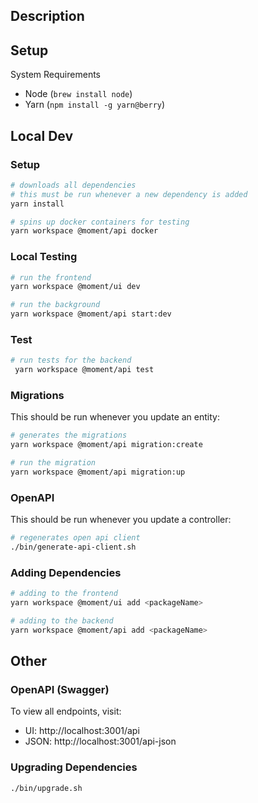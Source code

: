 ## Description

## Setup

System Requirements
- Node (`brew install node`)
- Yarn (`npm install -g yarn@berry`)


## Local Dev

### Setup

```bash
# downloads all dependencies
# this must be run whenever a new dependency is added
yarn install

# spins up docker containers for testing
yarn workspace @moment/api docker
```

### Local Testing

```bash
# run the frontend
yarn workspace @moment/ui dev

# run the background
yarn workspace @moment/api start:dev
```

### Test

```bash
# run tests for the backend
 yarn workspace @moment/api test
```

### Migrations

This should be run whenever you update an entity:

```bash
# generates the migrations
yarn workspace @moment/api migration:create

# run the migration
yarn workspace @moment/api migration:up
```

### OpenAPI

This should be run whenever you update a controller:

```bash
# regenerates open api client
./bin/generate-api-client.sh
```

### Adding Dependencies

```bash
# adding to the frontend
yarn workspace @moment/ui add <packageName>

# adding to the backend
yarn workspace @moment/api add <packageName>
```


## Other

### OpenAPI (Swagger)

To view all endpoints, visit:
- UI: http://localhost:3001/api
- JSON: http://localhost:3001/api-json

### Upgrading Dependencies

```bash
./bin/upgrade.sh
```
